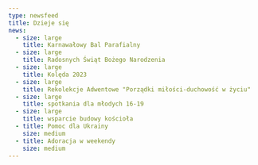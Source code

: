 ```yaml
---
type: newsfeed
title: Dzieje się
news:
  - size: large
    title: Karnawałowy Bal Parafialny
  - size: large
    title: Radosnych Świąt Bożego Narodzenia
  - size: large
    title: Kolęda 2023
  - size: large
    title: Rekolekcje Adwentowe "Porządki miłości-duchowość w życiu"
  - size: large
    title: spotkania dla młodych 16-19
  - size: large
    title: wsparcie budowy kościoła
  - title: Pomoc dla Ukrainy
    size: medium
  - title: Adoracja w weekendy
    size: medium
---
```

